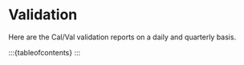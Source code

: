 # Validation

Here are the Cal/Val validation reports on a daily and quarterly basis.

:::{tableofcontents}
:::

